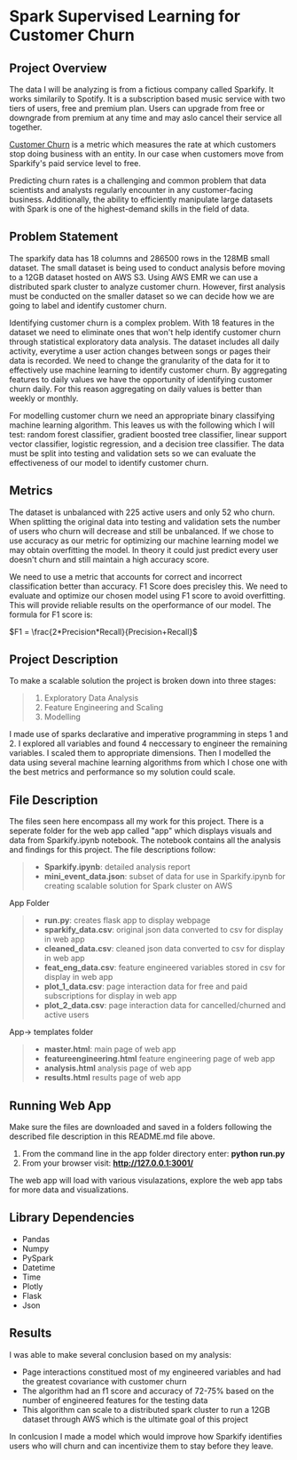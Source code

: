 # Spark Supervised Learning for Customer Churn
## Project Overview
The data I will be analyzing is from a fictious company called Sparkify. It works similarily to Spotify. It is a subscription based music service with two tiers of users, free and premium plan. Users can upgrade from free or downgrade from premium at any time and may aslo cancel their service all together.<br>

[Customer Churn](https://www.investopedia.com/terms/c/churnrate.asp) is a metric which measures the rate at which customers stop doing business with an entity. In our case when customers move from Sparkify's paid service level to free.<br>

Predicting churn rates is a challenging and common problem that data scientists and analysts regularly encounter in any customer-facing business. Additionally, the ability to efficiently manipulate large datasets with Spark is one of the highest-demand skills in the field of data.<br>

## Problem Statement
The sparkify data has 18 columns and 286500 rows in the 128MB small dataset. The small dataset is being used to conduct analysis before moving to a 12GB dataset hosted on AWS S3. Using AWS EMR we can use a distributed spark cluster to analyze customer churn. However, first analysis must be conducted on the smaller dataset so we can decide how we are going to label and identify customer churn.<br>

Identifying customer churn is a complex problem. With 18 features in the dataset we need to eliminate ones that won't help identify customer churn through statistical exploratory data analysis. The dataset includes all daily activity, everytime a user action changes between songs or pages their data is recorded. We need to change the granularity of the data for it to effectively use machine learning to identify customer churn. By aggregating features to daily values we have the opportunity of identifying customer churn daily. For this reason aggregating on daily values is better than weekly or monthly.<br>

For modelling customer churn we need an appropriate binary classifying machine learning algorithm. This leaves us with the following which I will test: random forest classifier, gradient boosted tree classifier, linear support vector classifier, logistic regression, and a decision tree classifier. The data must be split into testing and validation sets so we can evaluate the effectiveness of our model to identify customer churn.<br>

## Metrics

The dataset is unbalanced with 225 active users and only 52 who churn. When splitting the original data into testing and validation sets the number of users who churn will decrease and still be unbalanced. If we chose to use accuracy as our metric for optimizing our machine learning model we may obtain overfitting the model. In theory it could just predict every user doesn't churn and still maintain a high accuracy score.<br>

We need to use a metric that accounts for correct and incorrect classification better than accuracy. F1 Score does precisley this. We need to evaluate and optimize our chosen model using F1 score to avoid overfitting. This will provide reliable results on the operformance of our model. The formula for F1 score is:<br>

$F1 = \frac{2*Precision*Recall}{Precision+Recall}$<br>

## Project Description
To make a scalable solution the project is broken down into three stages:<br>

>1. Exploratory Data Analysis
>2. Feature Engineering and Scaling
>3. Modelling

I made use of sparks declarative and imperative programming in steps 1 and 2. I explored all variables and found 4 neccessary to engineer the remaining variables. I scaled them to appropriate dimensions. Then I modelled the data using several machine learning algorithms from which I chose one with the best metrics and performance so my solution could scale.

## File Description
The files seen here encompass all my work for this project. There is a seperate folder for the web app called "app" which displays visuals and data from Sparkify.ipynb notebook. The notebook contains all the analysis and findings for this project. The file descriptions follow:

>* **Sparkify.ipynb**: detailed analysis report <br>
>* **mini_event_data.json**: subset of data for use in Sparkify.ipynb for creating scalable solution for Spark cluster on AWS<br>

App Folder<br>

>* **run.py**: creates flask app to display webpage<br>
>* **sparkify_data.csv**: original json data converted to csv for display in web app<br>
>* **cleaned_data.csv**: cleaned json data converted to csv for display in web app<br>
>* **feat_eng_data.csv**: feature engineered variables stored in csv for display in web app<br>
>* **plot_1_data.csv**: page interaction data for free and paid subscriptions for display in web app<br>
>* **plot_2_data.csv**: page interaction data for cancelled/churned and active users<br>

App-> templates folder<br>

>* **master.html**: main page of web app <br>
>* **featureengineering.html** feature engineering page of web app<br>
>* **analysis.html** analysis page of web app<br>
>* **results.html** results page of web app<br>

## Running Web App
Make sure the files are downloaded and saved in a folders following the described file description in this README.md file above. 

1. From the command line in the app folder directory enter: **python run.py**
2. From your browser visit: **http://127.0.0.1:3001/**

The web app will load with various visulazations, explore the web app tabs for more data and visualizations.

## Library Dependencies

* Pandas
* Numpy 
* PySpark
* Datetime
* Time
* Plotly
* Flask
* Json

## Results

I was able to make several conclusion based on my analysis: <br>

* Page interactions constitued most of my engineered variables and had the greatest covariance with customer churn
* The algorithm had an f1 score and accuracy of 72-75% based on the number of engineered features for the testing data
* This algorithm can scale to a distributed spark cluster to run a 12GB dataset through AWS which is the ultimate goal of this project

In conlcusion I made a model which would improve how Sparkify identifies users who will churn and can incentivize them to stay before they leave.

